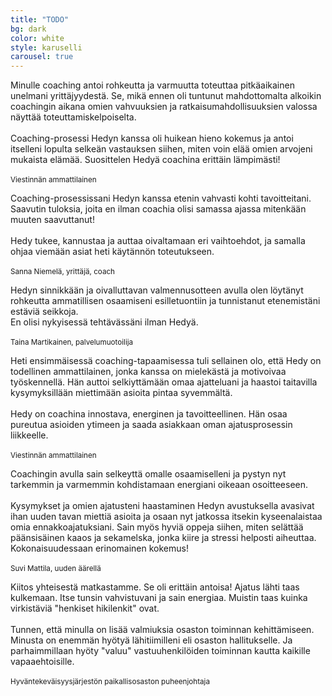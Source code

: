 ```yaml
---
title: "TODO"
bg: dark
color: white
style: karuselli
carousel: true
---
```


Minulle coaching antoi rohkeutta ja varmuutta toteuttaa pitkäaikainen unelmani yrittäjyydestä. Se, mikä ennen oli tuntunut mahdottomalta alkoikin coachingin aikana omien vahvuuksien ja ratkaisumahdollisuuksien valossa näyttää toteuttamiskelpoiselta.<br/><br/>
Coaching-prosessi Hedyn kanssa oli huikean hieno kokemus ja antoi itselleni lopulta selkeän vastauksen siihen, miten voin elää omien arvojeni mukaista elämää. Suosittelen Hedyä coachina erittäin lämpimästi!<br/><br/>
<sub>Viestinnän ammattilainen</sub>

Coaching-prosessissani Hedyn kanssa etenin vahvasti kohti tavoitteitani. Saavutin tuloksia, joita en ilman coachia olisi samassa ajassa mitenkään muuten saavuttanut!<br/><br/>
Hedy tukee, kannustaa ja auttaa oivaltamaan eri vaihtoehdot, ja samalla ohjaa viemään asiat heti käytännön toteutukseen.<br/><br/>
<sub>Sanna Niemelä, yrittäjä, coach</sub>

Hedyn sinnikkään ja oivalluttavan valmennusotteen avulla olen löytänyt rohkeutta ammatillisen osaamiseni esilletuontiin ja tunnistanut etenemistäni estäviä seikkoja.<br/>En olisi nykyisessä tehtävässäni ilman Hedyä.<br/><br/>
<sub>Taina Martikainen, palvelumuotoilija</sub>

Heti ensimmäisessä coaching-tapaamisessa tuli sellainen olo, että Hedy on todellinen ammattilainen, jonka kanssa on mielekästä ja motivoivaa työskennellä. Hän auttoi selkiyttämään omaa ajatteluani ja haastoi taitavilla kysymyksillään miettimään asioita pintaa syvemmältä.<br/><br/>
Hedy on coachina innostava, energinen ja tavoitteellinen. Hän osaa pureutua asioiden ytimeen ja saada asiakkaan oman ajatusprosessin liikkeelle.<br/><br/>
<sub>Viestinnän ammattilainen</sub>

Coachingin avulla sain selkeyttä omalle osaamiselleni ja pystyn nyt tarkemmin ja varmemmin kohdistamaan energiani oikeaan osoitteeseen.<br/><br/>
Kysymykset ja omien ajatusteni haastaminen Hedyn avustuksella avasivat ihan uuden tavan miettiä asioita ja osaan nyt jatkossa itsekin kyseenalaistaa omia ennakkoajatuksiani. Sain myös hyviä oppeja siihen, miten selättää päänsisäinen kaaos ja sekamelska, jonka kiire ja stressi helposti aiheuttaa. Kokonaisuudessaan erinomainen kokemus!<br/><br/>
<sub>Suvi Mattila, uuden äärellä</sub>

Kiitos yhteisestä matkastamme. Se oli erittäin antoisa! Ajatus lähti taas kulkemaan. Itse tunsin vahvistuvani ja sain energiaa. Muistin taas kuinka virkistäviä "henkiset hikilenkit" ovat.<br/><br/>
Tunnen, että minulla on lisää valmiuksia osaston toiminnan kehittämiseen. Minusta on enemmän hyötyä lähitiimilleni eli osaston hallitukselle. Ja parhaimmillaan hyöty "valuu" vastuuhenkilöiden toiminnan kautta kaikille vapaaehtoisille.<br/><br/>
<sub>Hyväntekeväisyysjärjestön paikallisosaston puheenjohtaja</sub>
